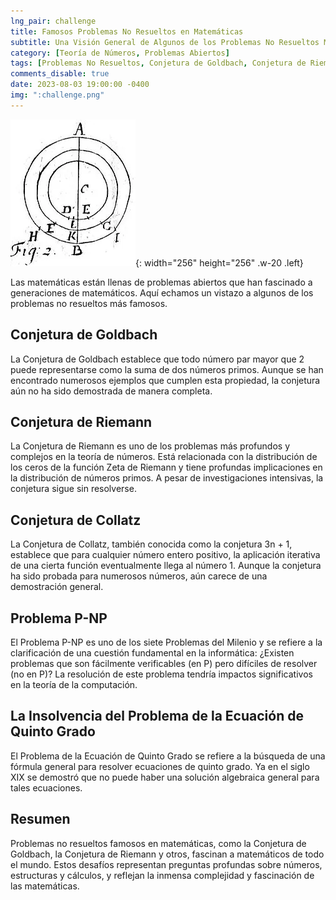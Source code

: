```yaml
---
lng_pair: challenge
title: Famosos Problemas No Resueltos en Matemáticas
subtitle: Una Visión General de Algunos de los Problemas No Resueltos Más Famosos
category: [Teoría de Números, Problemas Abiertos]
tags: [Problemas No Resueltos, Conjetura de Goldbach, Conjetura de Riemann]
comments_disable: true
date: 2023-08-03 19:00:00 -0400
img: ":challenge.png"
---
```


![Desktop View](/assets/img/posts/challenge.png){: width="256" height="256" .w-20 .left}

Las matemáticas están llenas de problemas abiertos que han fascinado a generaciones de matemáticos. Aquí echamos un vistazo a algunos de los problemas no resueltos más famosos.

## Conjetura de Goldbach

La Conjetura de Goldbach establece que todo número par mayor que 2 puede representarse como la suma de dos números primos. Aunque se han encontrado numerosos ejemplos que cumplen esta propiedad, la conjetura aún no ha sido demostrada de manera completa.

## Conjetura de Riemann

La Conjetura de Riemann es uno de los problemas más profundos y complejos en la teoría de números. Está relacionada con la distribución de los ceros de la función Zeta de Riemann y tiene profundas implicaciones en la distribución de números primos. A pesar de investigaciones intensivas, la conjetura sigue sin resolverse.

## Conjetura de Collatz

La Conjetura de Collatz, también conocida como la conjetura 3n + 1, establece que para cualquier número entero positivo, la aplicación iterativa de una cierta función eventualmente llega al número 1. Aunque la conjetura ha sido probada para numerosos números, aún carece de una demostración general.

## Problema P-NP

El Problema P-NP es uno de los siete Problemas del Milenio y se refiere a la clarificación de una cuestión fundamental en la informática: ¿Existen problemas que son fácilmente verificables (en P) pero difíciles de resolver (no en P)? La resolución de este problema tendría impactos significativos en la teoría de la computación.

## La Insolvencia del Problema de la Ecuación de Quinto Grado

El Problema de la Ecuación de Quinto Grado se refiere a la búsqueda de una fórmula general para resolver ecuaciones de quinto grado. Ya en el siglo XIX se demostró que no puede haber una solución algebraica general para tales ecuaciones.

## Resumen

Problemas no resueltos famosos en matemáticas, como la Conjetura de Goldbach, la Conjetura de Riemann y otros, fascinan a matemáticos de todo el mundo. Estos desafíos representan preguntas profundas sobre números, estructuras y cálculos, y reflejan la inmensa complejidad y fascinación de las matemáticas.

